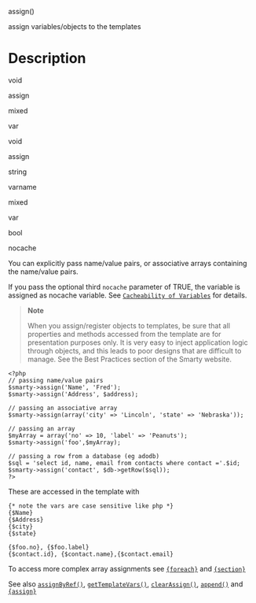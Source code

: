 assign()

assign variables/objects to the templates

Description
===========

void

assign

mixed

var

void

assign

string

varname

mixed

var

bool

nocache

You can explicitly pass name/value pairs, or associative arrays
containing the name/value pairs.

If you pass the optional third `nocache` parameter of TRUE, the variable
is assigned as nocache variable. See
[`Cacheability of Variables`](#cacheability.variables) for details.

> **Note**
>
> When you assign/register objects to templates, be sure that all
> properties and methods accessed from the template are for presentation
> purposes only. It is very easy to inject application logic through
> objects, and this leads to poor designs that are difficult to manage.
> See the Best Practices section of the Smarty website.


    <?php
    // passing name/value pairs
    $smarty->assign('Name', 'Fred');
    $smarty->assign('Address', $address);

    // passing an associative array
    $smarty->assign(array('city' => 'Lincoln', 'state' => 'Nebraska'));

    // passing an array
    $myArray = array('no' => 10, 'label' => 'Peanuts');
    $smarty->assign('foo',$myArray);

    // passing a row from a database (eg adodb)
    $sql = 'select id, name, email from contacts where contact ='.$id;
    $smarty->assign('contact', $db->getRow($sql));
    ?>

These are accessed in the template with


    {* note the vars are case sensitive like php *}
    {$Name}
    {$Address}
    {$city}
    {$state}

    {$foo.no}, {$foo.label}
    {$contact.id}, {$contact.name},{$contact.email}

To access more complex array assignments see
[`{foreach}`](#language.function.foreach) and
[`{section}`](#language.function.section)

See also [`assignByRef()`](#api.assign.by.ref),
[`getTemplateVars()`](#api.get.template.vars),
[`clearAssign()`](#api.clear.assign), [`append()`](#api.append) and
[`{assign}`](#language.function.assign)
